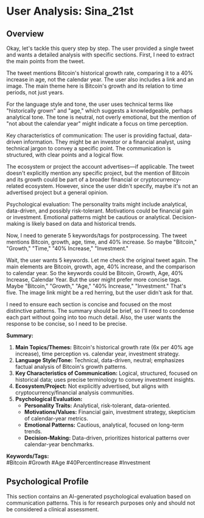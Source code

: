 # User Analysis: Sina_21st

## Overview

<think>
Okay, let's tackle this query step by step. The user provided a single tweet and wants a detailed analysis with specific sections. First, I need to extract the main points from the tweet.

The tweet mentions Bitcoin's historical growth rate, comparing it to a 40% increase in age, not the calendar year. The user also includes a link and an image. The main theme here is Bitcoin's growth and its relation to time periods, not just years.

For the language style and tone, the user uses technical terms like "historically grown" and "age," which suggests a knowledgeable, perhaps analytical tone. The tone is neutral, not overly emotional, but the mention of "not about the calendar year" might indicate a focus on time perception.

Key characteristics of communication: The user is providing factual, data-driven information. They might be an investor or a financial analyst, using technical jargon to convey a specific point. The communication is structured, with clear points and a logical flow.

The ecosystem or project the account advertises—if applicable. The tweet doesn't explicitly mention any specific project, but the mention of Bitcoin and its growth could be part of a broader financial or cryptocurrency-related ecosystem. However, since the user didn't specify, maybe it's not an advertised project but a general opinion.

Psychological evaluation: The personality traits might include analytical, data-driven, and possibly risk-tolerant. Motivations could be financial gain or investment. Emotional patterns might be cautious or analytical. Decision-making is likely based on data and historical trends.

Now, I need to generate 5 keywords/tags for postprocessing. The tweet mentions Bitcoin, growth, age, time, and 40% increase. So maybe "Bitcoin," "Growth," "Time," "40% Increase," "Investment."

Wait, the user wants 5 keywords. Let me check the original tweet again. The main elements are Bitcoin, growth, age, 40% increase, and the comparison to calendar year. So the keywords could be Bitcoin, Growth, Age, 40% Increase, Calendar Year. But the user might prefer more concise tags. Maybe "Bitcoin," "Growth," "Age," "40% Increase," "Investment." That's five. The image link might be a red herring, but the user didn't ask for that.

I need to ensure each section is concise and focused on the most distinctive patterns. The summary should be brief, so I'll need to condense each part without going into too much detail. Also, the user wants the response to be concise, so I need to be precise.
</think>

**Summary:**  
1. **Main Topics/Themes:** Bitcoin's historical growth rate (6x per 40% age increase), time perception vs. calendar year, investment strategy.  
2. **Language Style/Tone:** Technical, data-driven, neutral; emphasizes factual analysis of Bitcoin's growth patterns.  
3. **Key Characteristics of Communication:** Logical, structured, focused on historical data; uses precise terminology to convey investment insights.  
4. **Ecosystem/Project:** Not explicitly advertised, but aligns with cryptocurrency/financial analysis communities.  
5. **Psychological Evaluation:**  
   - **Personality Traits:** Analytical, risk-tolerant, data-oriented.  
   - **Motivations/Values:** Financial gain, investment strategy, skepticism of calendar-year metrics.  
   - **Emotional Patterns:** Cautious, analytical, focused on long-term trends.  
   - **Decision-Making:** Data-driven, prioritizes historical patterns over calendar-year benchmarks.  

**Keywords/Tags:**  
#Bitcoin #Growth #Age #40PercentIncrease #Investment

## Psychological Profile

This section contains an AI-generated psychological evaluation based on communication patterns. This is for research purposes only and should not be considered a clinical assessment.